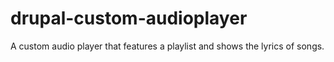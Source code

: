 # drupal-custom-audioplayer
A custom audio player that features a playlist and shows the lyrics of songs.

